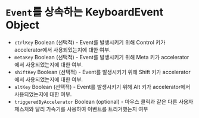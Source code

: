 # `Event`를 상속하는 KeyboardEvent Object

* `ctrlKey` Boolean (선택적) - Event를 발생시키기 위해 Control 키가 accelerator에서 사용되었는지에 대한 여부.
* `metaKey` Boolean (선택적) - Event를 발생시키기 위해 Meta 키가 accelerator에서 사용되었는지에 대한 여부.
* `shiftKey` Boolean (선택적) - Event를 발생시키기 위해 Shift 키가 accelerator에서 사용되었는지에 대한 여부.
* `altKey` Boolean (선택적) - Event를 발생시키기 위해 Alt 키가 accelerator에서 사용되었는지에 대한 여부.
* `triggeredByAccelerator` Boolean (optional) - 마우스 클릭과 같은 다른 사용자 제스처와 달리 가속기를 사용하여 이벤트를 트리거했는지 여부